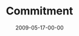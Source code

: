 ---
layout: message
category: message
series: "Roadmap For A Revolution"
title: "Commitment"
date: 2009-05-17-00-00
message_id: 563
sc-permalink-url: "http://soundcloud.com/crdschurch/commitment-1"
audio: "http://s3.amazonaws.com/crossroads-media/messages/audio/roadmap1.mp3"
audio-duration: "38:55"
notes-description: ""
notes: "http://s3.amazonaws.com/crossroads-media/documents/SN_05_16-17_09.pdf"
notes-title: "Commitment (Study Notes)"
program: "http://s3.amazonaws.com/crossroads-media/documents/0516_17Program.pdf"
description: "What are the conditions necessary for a revolution to thrive? Join us over the next several weeks as we analyze the Roadmap For A Revolution. This week Brian Tome talks about the importance of \"commitment.\""
video: "http://s3.amazonaws.com/crossroads-media/messages/video/roadmap1.mp4"
video-duration: "38:55"
yt-embed-url: "//www.youtube.com/embed/3gAH3HwqjEQ"
video-image: "http://s3.amazonaws.com/crossroads-media/images/roadmap1-still.jpg"
tag: 
 - commitment
 - acts
 - church
 - early-church
 - tome
explicit: false
---